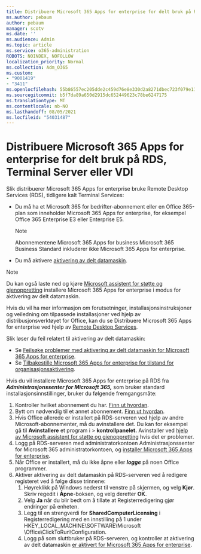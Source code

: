 ```yaml
---
title: Distribuere Microsoft 365 Apps for enterprise for delt bruk på RDS, Terminal Server eller VDI
ms.author: pebaum
author: pebaum
manager: scotv
ms.date: ''
ms.audience: Admin
ms.topic: article
ms.service: o365-administration
ROBOTS: NOINDEX, NOFOLLOW
localization_priority: Normal
ms.collection: Adm_O365
ms.custom:
- "9001419"
- "3411"
ms.openlocfilehash: 55b86557ec205dde2c459d76e8e330d2a8271dbec723f079e119ebe409b41c3f
ms.sourcegitcommit: b5f7da89a650d2915dc652449623c78be6247175
ms.translationtype: MT
ms.contentlocale: nb-NO
ms.lasthandoff: 08/05/2021
ms.locfileid: "54031487"
---
```

# <a name="deploying-microsoft-365-apps-for-enterprise-for-shared-use-on-rds-terminal-server-or-vdi"></a>Distribuere Microsoft 365 Apps for enterprise for delt bruk på RDS, Terminal Server eller VDI

Slik distribuerer Microsoft 365 Apps for enterprise bruke Remote Desktop Services (RDS), tidligere kalt Terminal Services:

- Du må ha et Microsoft 365 for bedrifter-abonnement eller en Office 365-plan som inneholder Microsoft 365 Apps for enterprise, for eksempel Office 365 Enterprise E3 eller Enterprise E5.
   > [!NOTE]
   > Abonnementene Microsoft 365 Apps for business Microsoft 365 Business Standard inkluderer ikke Microsoft 365 Apps for enterprise.
- Du må aktivere [aktivering av delt datamaskin](https://docs.microsoft.com/DeployOffice/overview-shared-computer-activation).

> [!NOTE]
> Du kan også laste ned og kjøre [Microsoft assistent for støtte og gjenoppretting](https://aka.ms/SaRA_OfficeSCA_M365Portal) installere Microsoft 365 Apps for enterprise i modus for aktivering av delt datamaskin.

Hvis du vil ha mer informasjon om forutsetninger, installasjonsinstruksjoner og veiledning om tilpassede installasjoner ved hjelp av distribusjonsverktøyet for Office, kan du se Distribuere Microsoft 365 Apps for enterprise ved hjelp av [Remote Desktop Services](https://docs.microsoft.com/DeployOffice/deploy-microsoft-365-apps-remote-desktop-services).

Slik løser du feil relatert til aktivering av delt datamaskin:

- Se [Feilsøke problemer med aktivering av delt datamaskin for Microsoft 365 Apps for enterprise](https://docs.microsoft.com/DeployOffice/troubleshoot-shared-computer-activation).
- Se [Tilbakestille Microsoft 365 Apps for enterprise for tilstand for organisasjonsaktivering](https://go.microsoft.com/fwlink/?linkid=2109218).

Hvis du vil installere Microsoft 365 Apps for enterprise på RDS fra ***Administrasjonssenter for Microsoft 365,*** som bruker standard installasjonsinnstillinger, bruker du følgende fremgangsmåte:

1. Kontroller hvilket abonnement du har. [Finn ut hvordan](https://docs.microsoft.com/microsoft-365/admin/admin-overview/what-subscription-do-i-have).
2. Bytt om nødvendig til et annet abonnement. [Finn ut hvordan](https://docs.microsoft.com/microsoft-365/commerce/subscriptions/switch-to-a-different-plan).
3. Hvis Office allerede er installert på RDS-serveren ved hjelp av andre Microsoft-abonnementer, må du avinstallere det. Du kan for eksempel gå til **Avinstallere** et program i  >  **kontrollpanelet.** Avinstaller ved [hjelp av Microsoft assistent for støtte og gjenoppretting](https://aka.ms/SARA-OfficeUninstall-Alchemy) hvis det er problemer.
4. Logg på RDS-serveren med administratorkontoen Administrasjonssenter for Microsoft 365 administratorkontoen, og [installer Microsoft 365 Apps for enterprise](https://portal.office.com/OLS/MySoftware.aspx).
5. Når Office er installert, må du ikke åpne eller ***logge*** på noen Office programmer.
6. Aktiver aktivering av delt datamaskin på RDS-serveren ved å redigere registeret ved å følge disse trinnene:
   1. Høyreklikk på Windows nederst til venstre på skjermen, og velg **Kjør**. Skriv regedit i **Åpne**-boksen, og velg deretter **OK**.
   2. Velg **Ja** når du blir bedt om å tillate at Registerredigering gjør endringer på enheten.
   3. Legg til en strengverdi for **SharedComputerLicensing** i Registerredigering med en innstilling på 1 under HKEY_LOCAL_MACHINE\SOFTWARE\Microsoft \Office\ClickToRun\Configuration.
   4. Logg på som sluttbruker  på RDS-serveren, og kontroller at aktivering av delt datamaskin [er aktivert for Microsoft 365 Apps for enterprise](https://docs.microsoft.com/DeployOffice/troubleshoot-shared-computer-activation#verify-that-activation-for-microsoft-365-apps-succeeded).
